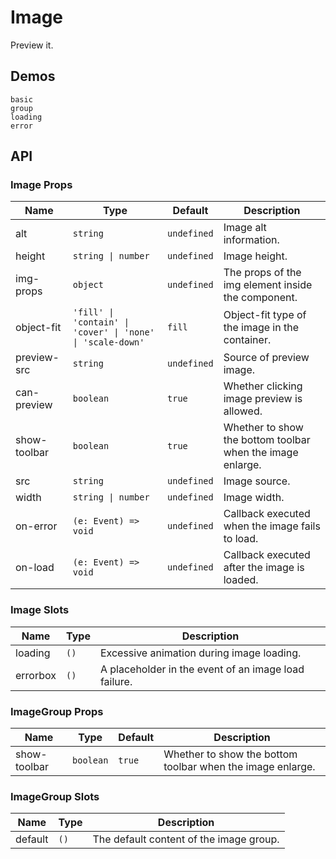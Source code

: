 # Image

Preview it.

## Demos

```demo
basic
group
loading
error
```

## API

### Image Props

| Name | Type | Default | Description |
| --- | --- | --- | --- |
| alt | `string` | `undefined` | Image alt information. |
| height | `string \| number` | `undefined` | Image height. |
| img-props | `object` | `undefined` | The props of the img element inside the component. |
| object-fit | `'fill' \| 'contain' \| 'cover' \| 'none' \| 'scale-down'` | `fill` | Object-fit type of the image in the container. |
| preview-src | `string` | `undefined` | Source of preview image. |
| can-preview | `boolean` | `true` | Whether clicking image preview is allowed. |
| show-toolbar | `boolean` | `true` | Whether to show the bottom toolbar when the image enlarge. |
| src | `string` | `undefined` | Image source. |
| width | `string \| number` | `undefined` | Image width. |
| on-error | `(e: Event) => void` | `undefined` | Callback executed when the image fails to load. |
| on-load | `(e: Event) => void` | `undefined` | Callback executed after the image is loaded. |

### Image Slots

| Name     | Type | Description                                          |
| -------- | ---- | ---------------------------------------------------- |
| loading  | `()` | Excessive animation during image loading.            |
| errorbox | `()` | A placeholder in the event of an image load failure. |

### ImageGroup Props

| Name | Type | Default | Description |
| --- | --- | --- | --- |
| show-toolbar | `boolean` | `true` | Whether to show the bottom toolbar when the image enlarge. |

### ImageGroup Slots

| Name    | Type | Description                             |
| ------- | ---- | --------------------------------------- |
| default | `()` | The default content of the image group. |
